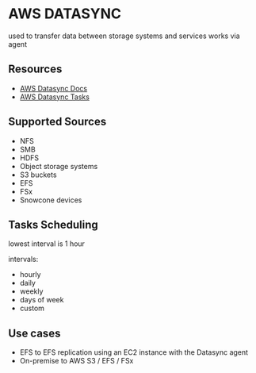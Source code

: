 # AWS DATASYNC

used to transfer data between storage systems and services
works via agent

## Resources

- [AWS Datasync Docs](https://docs.aws.amazon.com/datasync/latest/userguide/what-is-datasync.html)
- [AWS Datasync Tasks](https://docs.aws.amazon.com/datasync/latest/userguide/working-with-tasks.html)

## Supported Sources

- NFS
- SMB
- HDFS
- Object storage systems
- S3 buckets
- EFS
- FSx
- Snowcone devices

## Tasks Scheduling

lowest interval is 1 hour

intervals:
- hourly
- daily
- weekly
- days of week
- custom

## Use cases

- EFS to EFS replication using an EC2 instance with the Datasync agent
- On-premise to AWS S3 / EFS / FSx